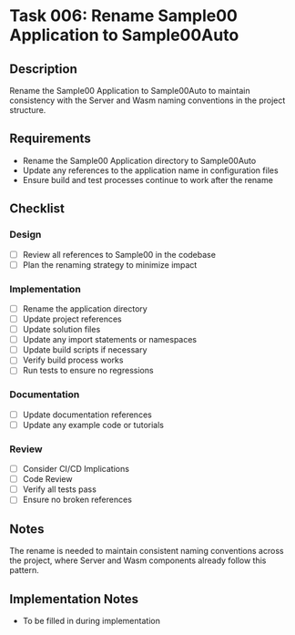 # Task 006: Rename Sample00 Application to Sample00Auto

## Description

Rename the Sample00 Application to Sample00Auto to maintain consistency with the Server and Wasm naming conventions in the project structure.

## Requirements

- Rename the Sample00 Application directory to Sample00Auto
- Update any references to the application name in configuration files
- Ensure build and test processes continue to work after the rename

## Checklist

### Design
- [ ] Review all references to Sample00 in the codebase
- [ ] Plan the renaming strategy to minimize impact

### Implementation
- [ ] Rename the application directory
- [ ] Update project references
- [ ] Update solution files
- [ ] Update any import statements or namespaces
- [ ] Update build scripts if necessary
- [ ] Verify build process works
- [ ] Run tests to ensure no regressions

### Documentation
- [ ] Update documentation references
- [ ] Update any example code or tutorials

### Review
- [ ] Consider CI/CD Implications
- [ ] Code Review
- [ ] Verify all tests pass
- [ ] Ensure no broken references

## Notes

The rename is needed to maintain consistent naming conventions across the project, where Server and Wasm components already follow this pattern.

## Implementation Notes

- To be filled in during implementation
